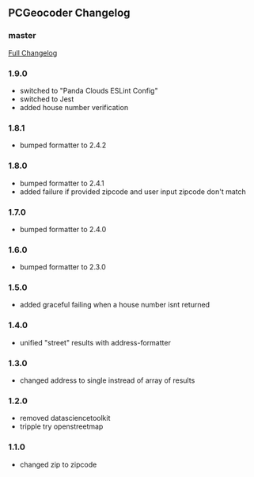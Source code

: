 ## PCGeocoder Changelog

### master
[Full Changelog](https://github.com/panda-clouds/address-formatter/compare/2.0.0...master)

### 1.9.0

- switched to "Panda Clouds ESLint Config"
- switched to Jest
- added house number verification

### 1.8.1

- bumped formatter to 2.4.2

### 1.8.0

- bumped formatter to 2.4.1
- added failure if provided zipcode and user input zipcode don't match

### 1.7.0

- bumped formatter to 2.4.0

### 1.6.0

- bumped formatter to 2.3.0

### 1.5.0

- added graceful failing when a house number isnt returned

### 1.4.0

- unified "street" results with address-formatter

### 1.3.0

- changed address to single instread of array of results

### 1.2.0

- removed datasciencetoolkit
- tripple try openstreetmap

### 1.1.0

- changed zip to zipcode